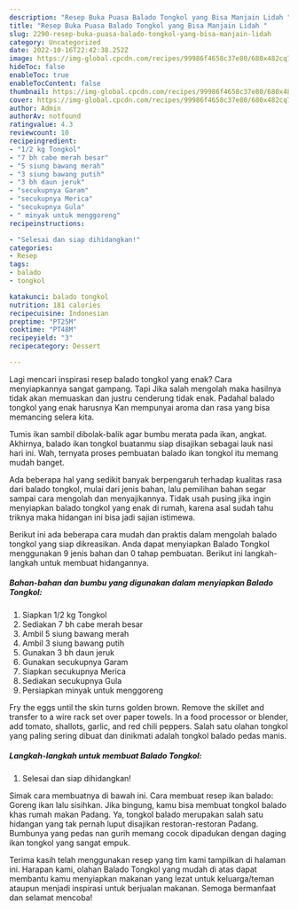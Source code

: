 ```yaml
---
description: "Resep Buka Puasa Balado Tongkol yang Bisa Manjain Lidah "
title: "Resep Buka Puasa Balado Tongkol yang Bisa Manjain Lidah "
slug: 2290-resep-buka-puasa-balado-tongkol-yang-bisa-manjain-lidah
category: Uncategorized
date: 2022-10-16T22:42:38.252Z
image: https://img-global.cpcdn.com/recipes/99986f4658c37e80/680x482cq70/balado-tongkol-foto-resep-utama.jpg
hideToc: false
enableToc: true
enableTocContent: false
thumbnail: https://img-global.cpcdn.com/recipes/99986f4658c37e80/680x482cq70/balado-tongkol-foto-resep-utama.jpg
cover: https://img-global.cpcdn.com/recipes/99986f4658c37e80/680x482cq70/balado-tongkol-foto-resep-utama.jpg
author: Admin
authorAv: notfound
ratingvalue: 4.3
reviewcount: 10
recipeingredient:
- "1/2 kg Tongkol"
- "7 bh cabe merah besar"
- "5 siung bawang merah"
- "3 siung bawang putih"
- "3 bh daun jeruk"
- "secukupnya Garam"
- "secukupnya Merica"
- "secukupnya Gula"
- " minyak untuk menggoreng"
recipeinstructions:

- "Selesai dan siap dihidangkan!"
categories:
- Resep
tags:
- balado
- tongkol

katakunci: balado tongkol 
nutrition: 181 calories
recipecuisine: Indonesian
preptime: "PT25M"
cooktime: "PT48M"
recipeyield: "3"
recipecategory: Dessert

---
```



Lagi mencari inspirasi resep balado tongkol yang enak? Cara menyiapkannya sangat gampang. Tapi Jika salah mengolah maka hasilnya tidak akan memuaskan dan justru cenderung tidak enak. Padahal balado tongkol yang enak harusnya Kan mempunyai aroma dan rasa yang bisa memancing selera kita.


Tumis ikan sambil dibolak-balik agar bumbu merata pada ikan, angkat. Akhirnya, balado ikan tongkol buatanmu siap disajikan sebagai lauk nasi hari ini. Wah, ternyata proses pembuatan balado ikan tongkol itu memang mudah banget.

Ada beberapa hal yang sedikit banyak berpengaruh terhadap kualitas rasa dari balado tongkol, mulai dari jenis bahan, lalu pemilihan bahan segar sampai cara mengolah dan menyajikannya. Tidak usah pusing jika ingin menyiapkan balado tongkol yang enak di rumah, karena asal sudah tahu triknya maka hidangan ini bisa jadi sajian istimewa.


Berikut ini ada beberapa cara mudah dan praktis dalam mengolah balado tongkol yang siap dikreasikan. Anda dapat menyiapkan Balado Tongkol menggunakan 9 jenis bahan dan 0 tahap pembuatan. Berikut ini langkah-langkah untuk membuat hidangannya.

<!--inarticleads1-->

##### Bahan-bahan dan bumbu yang digunakan dalam menyiapkan Balado Tongkol:

1. Siapkan 1/2 kg Tongkol
1. Sediakan 7 bh cabe merah besar
1. Ambil 5 siung bawang merah
1. Ambil 3 siung bawang putih
1. Gunakan 3 bh daun jeruk
1. Gunakan secukupnya Garam
1. Siapkan secukupnya Merica
1. Sediakan secukupnya Gula
1. Persiapkan  minyak untuk menggoreng


Fry the eggs until the skin turns golden brown. Remove the skillet and transfer to a wire rack set over paper towels. In a food processor or blender, add tomato, shallots, garlic, and red chili peppers. Salah satu olahan tongkol yang paling sering dibuat dan dinikmati adalah tongkol balado pedas manis. 

<!--inarticleads2-->

##### Langkah-langkah untuk membuat Balado Tongkol:


1. Selesai dan siap dihidangkan!

Simak cara membuatnya di bawah ini. Cara membuat resep ikan balado: Goreng ikan lalu sisihkan. Jika bingung, kamu bisa membuat tongkol balado khas rumah makan Padang. Ya, tongkol balado merupakan salah satu hidangan yang tak pernah luput disajikan restoran-restoran Padang. Bumbunya yang pedas nan gurih memang cocok dipadukan dengan daging ikan tongkol yang sangat empuk. 

Terima kasih telah menggunakan resep yang tim kami tampilkan di halaman ini. Harapan kami, olahan Balado Tongkol yang mudah di atas dapat membantu kamu menyiapkan makanan yang lezat untuk keluarga/teman ataupun menjadi inspirasi untuk berjualan makanan. Semoga bermanfaat dan selamat mencoba!
